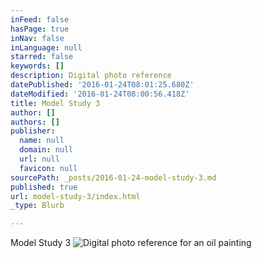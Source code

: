 ```yaml
---
inFeed: false
hasPage: true
inNav: false
inLanguage: null
starred: false
keywords: []
description: Digital photo reference
datePublished: '2016-01-24T08:01:25.680Z'
dateModified: '2016-01-24T08:00:56.418Z'
title: Model Study 3
author: []
authors: []
publisher:
  name: null
  domain: null
  url: null
  favicon: null
sourcePath: _posts/2016-01-24-model-study-3.md
published: true
url: model-study-3/index.html
_type: Blurb

---
```

Model Study 3
![Digital photo reference for an oil painting](https://the-grid-user-content.s3-us-west-2.amazonaws.com/a541dab6-3205-4cf3-a01c-8f85d4dd3f97.jpg)
